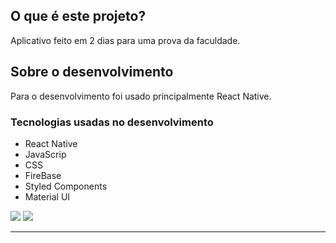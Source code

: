 <h2>O que é este projeto?</h2>
<p>Aplicativo feito em 2 dias para uma prova da faculdade.</p>


<h2>Sobre o desenvolvimento</h2>

<p>Para o desenvolvimento foi usado principalmente React Native.</p>

<h3>Tecnologias  usadas no desenvolvimento</h3>
<ul>
    <li>React Native</li>
    <li>JavaScrip</li>
    <li>CSS</li>
    <li>FireBase</li>
    <li>Styled Components</li>
    <li>Material UI</li>
</ul>
<img src="https://user-images.githubusercontent.com/43209743/123893743-58b8d600-d933-11eb-9fb0-b03d1ec7927b.png" />
<img src="https://user-images.githubusercontent.com/43209743/123893760-5c4c5d00-d933-11eb-88b1-b6719e138dd4.png" />


<hr>




